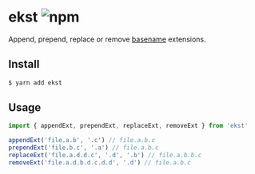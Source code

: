 # ekst ![npm](https://flat.badgen.net/npm/v/ekst)

Append, prepend, replace or remove [basename](https://nodejs.org/api/path.html#path_path_basename_path_ext) extensions.

## Install

```sh
$ yarn add ekst
```

## Usage

```js
import { appendExt, prependExt, replaceExt, removeExt } from 'ekst'

appendExt('file.a.b', '.c') // file.a.b.c
prependExt('file.b.c', '.a') // file.a.b.c
replaceExt('file.a.d.d.c', '.d', '.b') // file.a.b.b.c
removeExt('file.a.d.b.d.c.d.d', '.d') // file.a.b.c
```
